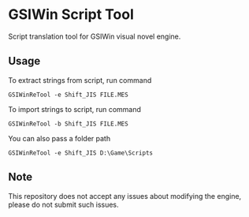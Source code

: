 # GSIWin Script Tool

Script translation tool for GSIWin visual novel engine.

## Usage

To extract strings from script, run command

```
GSIWinReTool -e Shift_JIS FILE.MES
```

To import strings to script, run command

```
GSIWinReTool -b Shift_JIS FILE.MES
```

You can also pass a folder path

```
GSIWinReTool -e Shift_JIS D:\Game\Scripts
```

## Note

This repository does not accept any issues about modifying the engine, please do not submit such issues.
